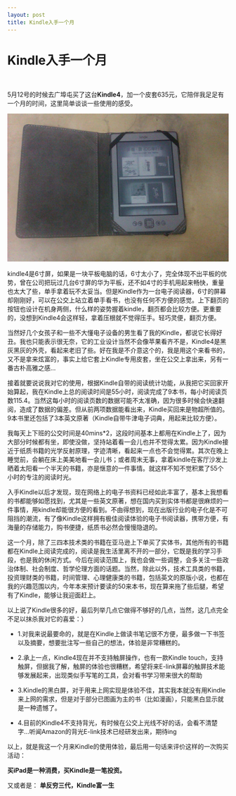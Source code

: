 ```yaml
---
layout: post
title: Kindle入手一个月 
---
```


Kindle入手一个月
=================
</br>

5月12号的时候去广埠屯买了这台**Kindle4**，加一个皮套635元，它陪伴我足足有一个月的时间，这里简单谈谈一些使用的感受。

![alt kindle4](/images/Kindle4.jpg)

kindle4是6寸屏，如果是一块平板电脑的话，6寸太小了，完全体现不出平板的优势，曾在公司把玩过几台6寸屏的华为平板，还不如4寸的手机用起来畅快，重量也太大了些，单手拿着玩不太妥当。但是Kindle作为一台电子阅读器，6寸的屏幕却刚刚好，可以在公交上站立着单手看书，也没有任何不方便的感觉。上下翻页的按钮也设计在机身两侧，什么样的姿势握着kindle，翻页都会比较方便。更重要的，没想到Kindle4会这样轻，拿着压根就不觉得压手。轻巧灵便，翻页方便。

当然好几个女孩子和一些不大懂电子设备的男生看了我的Kindle，都说它长得好丑。我也只能表示很无奈，它的工业设计当然不会像苹果看齐不是，Kindle4是黑灰黑灰的外壳，看起来老旧了些。好在我是不介意这个的，我是用这个来看书的，又不是拿来炫富的，事实上给它套上Kindle专用皮套，坐在公交上拿出来，另有一番古朴高雅之感...

接着就要说说我对它的使用，根据Kindle自带的阅读统计功能，从我把它买回家开始算起，我在Kindle上总的阅读时间是55小时，阅读完成了9本书，每小时阅读页数115.4。当然这每小时的阅读页数的数据可能不太准确，因为很多时候会快速翻阅，造成了数据的偏差。但从前两项数据能看出来，Kindle买回来是物超所值的。9本书里还包括了3本英文原著（Kindle自带牛津电子词典，用起来比较方便）。

我每天上下班的公交时间是40mins*2，这段时间基本上都用在Kindle上了，因为大部分时候都有坐，即使没做，坚持站着看一会儿也并不觉得太累。因为Kindle接近于纸质书籍的光学反射原理，字迹清晰，看起来一点也不会觉得累。其次在晚上睡觉前，会躺在床上美美地看一会儿书；或者周末无事，拿着kindle在客厅沙发上晒着太阳看一个半天的书籍，亦是惬意的一件事情。就这样不知不觉积累了55个小时的专注的阅读时光。

入手Kindle以后才发现，现在网络上的电子书资料已经如此丰富了，基本上我想看的书都能够如愿找到，尤其是一些英文原著，想在国内买到实体书都是很麻烦的一件事情，用kindle却能很方便的看到。不由得想到，现在出版行业的电子化是不可阻挡的潮流，有了像Kindle这样拥有极佳阅读体验的电子书阅读器，携带方便，有海量的存储能力，购书便捷，纸质书必然会慢慢隐退的。

这一个月，除了三四本技术类的书籍在亚马逊上下单买了实体书，其他所有的书籍都在Kindle上阅读完成的，阅读是我生活里离不开的一部分，它既是我的学习手段，也是我的休闲方式。今后在阅读范围上，我也会做一些调整，会多关注一些政治体制、社会制度、哲学伦理方面的话题。当然，除此以外，技术工具类的书籍，投资理财类的书籍，时间管理、心理健康类的书籍，包括英文的原版小说，也都在我的兴趣范围以内，今年本来预计要读的50来本书，现在算来拖了些后腿，希望有了Kindle，能够让我迎面赶上。

以上说了Kindle很多的好，最后列举几点它做得不够好的几点，当然，这几点完全不足以抹杀我对它的喜爱：）

* 1.对我来说最要命的，就是在Kindle上做读书笔记很不方便，最多做一下书签以及摘要，想要批注写一些自己的想法，体验是非常糟糕的。

* 2.承上一点，Kindle4现在并不支持触屏操作，也有一款Kindle touch，支持触屏，但据我了解，触屏的体验也很糟糕，希望将来E-link屏幕的触屏技术能够发展起来，出现类似手写笔的工具，会对看书学习带来很大的帮助

* 3.Kindle的黑白屏，对于用来上网实现是体验不佳，其实我本就没有用Kindle来上网的需求，但是对于部分已图画为主的书（比如漫画），只能黑白显示就是一种遗憾了。

* 4.目前的Kindle4不支持背光，有时候在公交上光线不好的话，会看不清楚字...听闻Amazon的背光E-link技术已经研发出来，期待ing

以上，就是我这一个月来Kindle的使用体验，最后用一句话来评价这样的一次购买活动：

**买iPad是一种消费，买Kindle是一笔投资。**

又或者是：
**单反穷三代，Kindle富一生**





















































